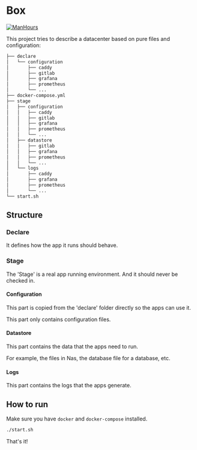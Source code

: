 # Box

[![ManHours](https://manhours.aiursoft.cn/r/gitlab.aiursoft.cn/aiursoft/box.svg)](https://gitlab.aiursoft.cn/aiursoft/box/-/commits/master?ref_type=heads)

This project tries to describe a datacenter based on pure files and configuration:

```bash
├── declare
│   └── configuration
│       ├── caddy
│       ├── gitlab
│       ├── grafana
│       ├── prometheus
│       └── ...
├── docker-compose.yml
├── stage
│   ├── configuration
│   │   ├── caddy
│   │   ├── gitlab
│   │   ├── grafana
│   │   ├── prometheus
│   │   └── ...
│   ├── datastore
│   │   ├── gitlab
│   │   ├── grafana
│   │   ├── prometheus
│   │   └── ...
│   └── logs
│       ├── caddy
│       ├── grafana
│       ├── prometheus
│       └── ...
└── start.sh
```

## Structure

### Declare

It defines how the app it runs should behave.

### Stage

The 'Stage' is a real app running environment. And it should never be checked in.

#### Configuration

This part is copied from the 'declare' folder directly so the apps can use it.

This part only contains configuration files.

#### Datastore

This part contains the data that the apps need to run.

For example, the files in Nas, the database file for a database, etc.

#### Logs

This part contains the logs that the apps generate.

## How to run

Make sure you have `docker` and `docker-compose` installed.

```bash
./start.sh
```

That's it!
